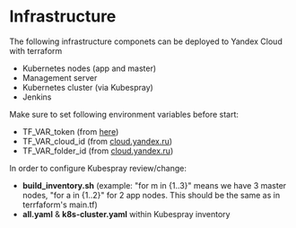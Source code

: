 # Infrastructure
The following infrastructure componets can be deployed to Yandex Cloud with terraform
* Kubernetes nodes (app and master)
* Management server
* Kubernetes cluster (via Kubespray)
* Jenkins
  
Make sure to set following environment variables before start:
* TF_VAR_token (from [here](https://yandex.cloud/ru/docs/iam/concepts/authorization/oauth-token))
* TF_VAR_cloud_id (from [cloud.yandex.ru](https://console.yandex.cloud/))
* TF_VAR_folder_id (from [cloud.yandex.ru](https://console.yandex.cloud/))
  
In order to configure Kubespray review/change:
* **build_inventory.sh** (example: "for m in {1..3}" means we have 3 master nodes, "for a in {1..2}" for 2 app nodes. This should be the same as in terrfaform's main.tf)
* **all.yaml** & **k8s-cluster.yaml** within Kubespray inventory
